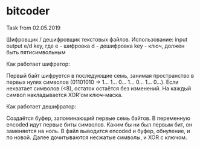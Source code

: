 # bitcoder
Task from 02.05.2019

Шифровщик / дешифровщик текстовых файлов.
Использование: input output e/d key, где
  e - шифровка
  d - дешифровка
  key - ключ, должен быть пятисимвольным

Как работает шифратор:

Первый байт шифруется в последующие семь, занимая пространство в первых нулях символов 
(01101010 -> 1... 1... 0... 1... 0... 1... 0...).
Если нехватает символов (<8), остаток остаётся без изменений.
На каждый символ накладывается XOR'ом ключ-маска.

Как работает дешифратор:

Создаётся буфер, запоминающий первые семь байтов.
В переменную encoded идут первые биты символов.
Каким бы ни был первым бит, он заменяется на ноль.
В файл выводится encoded и буфер, обнуление, и по новой.
Далее дочитываются несжатые символы, и XOR с ключом.
